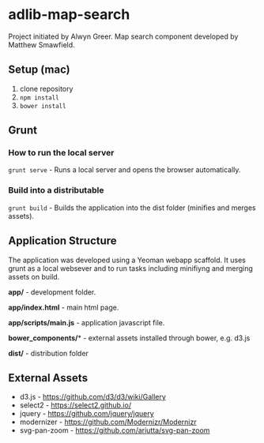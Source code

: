 # adlib-map-search
Project initiated by Alwyn Greer. Map search component developed by Matthew Smawfield.

## Setup (mac)
1. clone repository
2. `npm install`
3. `bower install`


## Grunt 

### How to run the local server

`grunt serve` - Runs a local server and opens the browser automatically. 

### Build into a distributable
`grunt build` - Builds the application into the dist folder (minifies and merges assets). 


## Application Structure

The application was developed using a Yeoman webapp scaffold. It uses grunt as a local websever and to run tasks including minifiyng and merging assets on build. 


**app/** - development folder.

**app/index.html** - main html page.

**app/scripts/main.js** - application javascript file.


**bower_components/*** - external assets installed through bower, e.g. d3.js



**dist/** - distribution folder 



## External Assets
* d3.js - https://github.com/d3/d3/wiki/Gallery
* select2 - https://select2.github.io/
* jquery - https://github.com/jquery/jquery
* modernizer - https://github.com/Modernizr/Modernizr
* svg-pan-zoom - https://github.com/ariutta/svg-pan-zoom
